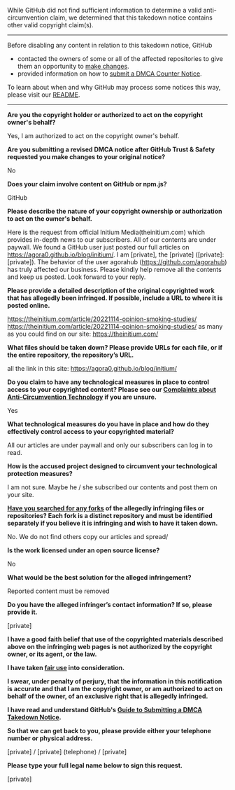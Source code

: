 While GitHub did not find sufficient information to determine a valid anti-circumvention claim, we determined that this takedown notice contains other valid copyright claim(s).

---

Before disabling any content in relation to this takedown notice, GitHub
- contacted the owners of some or all of the affected repositories to give them an opportunity to [make changes](https://docs.github.com/en/github/site-policy/dmca-takedown-policy#a-how-does-this-actually-work).
- provided information on how to [submit a DMCA Counter Notice](https://docs.github.com/en/articles/guide-to-submitting-a-dmca-counter-notice).

To learn about when and why GitHub may process some notices this way, please visit our [README](https://github.com/github/dmca/blob/master/README.md#anatomy-of-a-takedown-notice).

---

**Are you the copyright holder or authorized to act on the copyright owner's behalf?**

Yes, I am authorized to act on the copyright owner's behalf.

**Are you submitting a revised DMCA notice after GitHub Trust & Safety requested you make changes to your original notice?**

No

**Does your claim involve content on GitHub or npm.js?**

GitHub

**Please describe the nature of your copyright ownership or authorization to act on the owner's behalf.**

Here is the request from official Initium Media(theinitium.com) which provides in-depth news to our subscribers. All of our contents are under paywall. We found a GitHub user just posted our full articles on https://agora0.github.io/blog/initium/. I am [private], the [private] ([private]: [private]). The behavior of the user
agorahub (https://github.com/agorahub) has truly affected our business. Please kindly help remove all the contents and keep us posted. Look forward to your reply.

**Please provide a detailed description of the original copyrighted work that has allegedly been infringed. If possible, include a URL to where it is posted online.**

https://theinitium.com/article/20221114-opinion-smoking-studies/ https://theinitium.com/article/20221114-opinion-smoking-studies/ as many as you could find on our site: https://theinitium.com/

**What files should be taken down? Please provide URLs for each file, or if the entire repository, the repository’s URL.**

all the link in this site: https://agora0.github.io/blog/initium/

**Do you claim to have any technological measures in place to control access to your copyrighted content? Please see our <a href="https://docs.github.com/articles/guide-to-submitting-a-dmca-takedown-notice#complaints-about-anti-circumvention-technology">Complaints about Anti-Circumvention Technology</a> if you are unsure.**

Yes

**What technological measures do you have in place and how do they effectively control access to your copyrighted material?**

All our articles are under paywall and only our subscribers can log in to read.

**How is the accused project designed to circumvent your technological protection measures?**

I am not sure. Maybe he / she subscribed our contents and post them on your site.

**<a href="https://docs.github.com/articles/dmca-takedown-policy#b-what-about-forks-or-whats-a-fork">Have you searched for any forks</a> of the allegedly infringing files or repositories? Each fork is a distinct repository and must be identified separately if you believe it is infringing and wish to have it taken down.**

No. We do not find others copy our articles and spread/

**Is the work licensed under an open source license?**

No

**What would be the best solution for the alleged infringement?**

Reported content must be removed

**Do you have the alleged infringer’s contact information? If so, please provide it.**

[private]

**I have a good faith belief that use of the copyrighted materials described above on the infringing web pages is not authorized by the copyright owner, or its agent, or the law.**

**I have taken <a href="https://www.lumendatabase.org/topics/22">fair use</a> into consideration.**

**I swear, under penalty of perjury, that the information in this notification is accurate and that I am the copyright owner, or am authorized to act on behalf of the owner, of an exclusive right that is allegedly infringed.**

**I have read and understand GitHub's <a href="https://docs.github.com/articles/guide-to-submitting-a-dmca-takedown-notice/">Guide to Submitting a DMCA Takedown Notice</a>.**

**So that we can get back to you, please provide either your telephone number or physical address.**

[private] / [private] (telephone) / [private]

**Please type your full legal name below to sign this request.**

[private]
